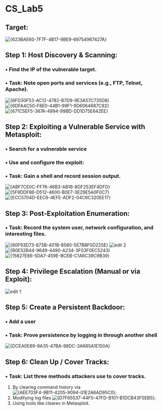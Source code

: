 # CS_Lab5

## Target:
![{623BAE60-7F7F-4B17-9BE9-69754987427A}](https://github.com/user-attachments/assets/354757f3-15db-4a4f-836d-b324ca3efd3d)

## Step 1: Host Discovery & Scanning:
### • Find the IP of the vulnerable target.
### • Task: Note open ports and services (e.g., FTP, Telnet, Apache).
![{6FD30F53-AC12-4782-B7D9-9E3A57C735D8}](https://github.com/user-attachments/assets/fd80c8e6-cee1-4b2d-9a3c-22666b10b6dc)
![{6DFA4C50-F8E0-44B1-99F1-9D6064687C92}](https://github.com/user-attachments/assets/3ac57ef4-29f4-44bb-8f19-bde0fc15b98e)
![{671C5EF5-367A-4994-99BD-DD1D75E642EE}](https://github.com/user-attachments/assets/abed0937-01bb-4c33-9e90-8130ce5f40dd)


## Step 2: Exploiting a Vulnerable Service with Metasploit:
### • Search for a vulnerable service
### • Use and configure the exploit:
### • Task: Gain a shell and record session output.
![{ABF7CE0C-FF76-46B3-AB16-8DF253EF4DFD}](https://github.com/user-attachments/assets/ea630788-fea3-4b19-9925-a3718c25c436)
![{5F9DDF86-D512-4600-B0E7-3E29E5A0F0C7}](https://github.com/user-attachments/assets/7defa5f4-08d9-4eeb-815a-02c79766a166)
![{ECC5704D-EEC6-4EFE-ADF2-04C6C320EE17}](https://github.com/user-attachments/assets/ad9533c1-1080-4f5d-8447-f3c15e034c34)

## Step 3: Post-Exploitation Enumeration:
### • Task: Record the system user, network configuration, and interesting files.
![{80F93D73-673B-401B-8580-5E7B8F0D225E}](https://github.com/user-attachments/assets/f2d59a6f-aec4-47bb-bec8-22c82d4aca5c)
![edit 2](https://github.com/user-attachments/assets/4814fb65-2574-428f-af4a-df42c913b3aa)
![{B0E52B44-9649-4490-A234-3F03F0EC5243}](https://github.com/user-attachments/assets/bc663dad-d325-4247-9c9a-b2063e525322)
![{15827E86-5DA7-459E-BCEB-C1A6C39C9B39}](https://github.com/user-attachments/assets/141e1fab-a65c-4fc3-b148-1e0c76f0a9bc)

## Step 4: Privilege Escalation (Manual or via Exploit):
![edit 1](https://github.com/user-attachments/assets/6fc4cd7e-5c4c-40a3-a20b-d2ad32be9f50)

## Step 5: Create a Persistent Backdoor:
### • Add a user
### • Task: Prove persistence by logging in through another shell
![{DCEA0E89-9A35-47BA-88DC-3A685A1E150A}](https://github.com/user-attachments/assets/bb0f94d5-721f-4df8-8930-d330962424a7)

## Step 6: Clean Up / Cover Tracks:
### • Task: List three methods attackers use to cover tracks.
1) By clearing command history via  ![{AEE703F4-9B11-4205-9094-01E2A6AD95C0}](https://github.com/user-attachments/assets/c8e661de-49be-4ccf-afef-0599ad91a974);
2) Modifying log files ![{D7F65537-44F5-47FD-B101-B1DCB43F5EB5}](https://github.com/user-attachments/assets/68e3ac91-e00c-407a-a29a-1a42774b6ba8);
3) Using tools like clearev in Metasploit.
